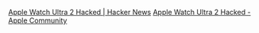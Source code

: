 
[Apple Watch Ultra 2 Hacked | Hacker News](https://news.ycombinator.com/item?id=39416602)
[Apple Watch Ultra 2 Hacked - Apple Community](https://discussions.apple.com/thread/255453237?sortBy=best)
